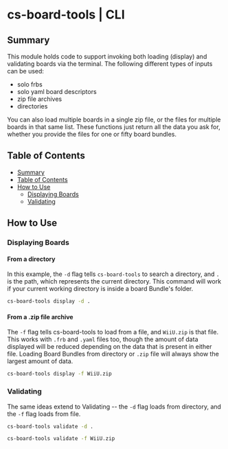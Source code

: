 # cs-board-tools | CLI

## Summary
This module holds code to support invoking both loading (display) and validating boards via the terminal. The following different types of inputs can be used:

* solo frbs
* solo yaml board descriptors
* zip file archives
* directories

You can also load multiple boards in a single zip file, or the files for multiple boards in that same list. These functions just return all the data you ask for, whether you provide the files for one or fifty board bundles.

## Table of Contents
* [Summary](#summary)
* [Table of Contents](#table-of-contents)
* [How to Use](#how-to-use)
  * [Displaying Boards](#displaying-boards)
  * [Validating](#validating)

## How to Use
### Displaying Boards
#### From a directory
In this example, the `-d` flag tells `cs-board-tools` to search a directory, and `.` is the path, which represents the current directory. This command will work if your current working directory is inside a board Bundle's folder.
```bash
cs-board-tools display -d .
```
#### From a .zip file archive
The `-f` flag tells cs-board-tools to load from a file, and `WiiU.zip` is that file. This works with `.frb` and `.yaml` files too, though the amount of data displayed will be reduced depending on the data that is present in either file. Loading Board Bundles from directory or `.zip` file will always show the largest amount of data.
```bash
cs-board-tools display -f WiiU.zip
```
### Validating
The same ideas extend to Validating -- the `-d` flag loads from directory, and the `-f` flag loads from file.
```bash
cs-board-tools validate -d .
```

```bash
cs-board-tools validate -f WiiU.zip
```

